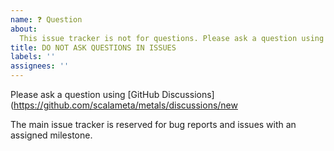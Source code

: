```yaml
---
name: ❓ Question
about:
  This issue tracker is not for questions. Please ask a question using [GitHub Discussions](https://github.com/scalameta/metals/discussions/new
title: DO NOT ASK QUESTIONS IN ISSUES
labels: ''
assignees: ''
---
```


Please ask a question using [GitHub Discussions](https://github.com/scalameta/metals/discussions/new

The main issue tracker is reserved for bug reports and issues with an assigned milestone.
